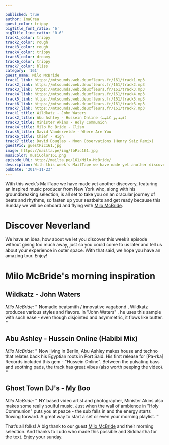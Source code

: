 ```yaml
---

published: true
author: ImaCrea
guest_color: trippy
bigTitle_font_ratio: '6'
bigTitle_line_ratio: '0.6'
track1_color: trippy
track2_color: rough
track3_color: rough
track4_color: trippy
track5_color: dreamy
track6_color: trippy
track7_color: bliss
category: '161'
guest_name: Milo McBride
track1_link: https://mtsounds.web.deuxfleurs.fr/161/track1.mp3
track2_link: https://mtsounds.web.deuxfleurs.fr/161/track2.mp3
track3_link: https://mtsounds.web.deuxfleurs.fr/161/track3.mp3
track4_link: https://mtsounds.web.deuxfleurs.fr/161/track4.mp3
track5_link: https://mtsounds.web.deuxfleurs.fr/161/track5.mp3
track6_link: https://mtsounds.web.deuxfleurs.fr/161/track6.mp3
track7_link: https://mtsounds.web.deuxfleurs.fr/161/track7.mp3
track1_title: Wildkatz - John Waters
track2_title: Abu Ashley - Hussein Online (فيديو كليب)
track3_title: Minister Akins - Holy Communion
track4_title: Milo Mc Bride - Clism
track5_title: David Vandervelde - Where Are You
track6_title: Chief - High
track7_title: David Douglas - Moon Observations (Henry Saiz Remix)
guestPic: guestPic161.jpg
image: https://mailta.pe/img/fbPic161.jpg
musiColor: musiColor161.png
episode_URL: http://mailta.pe/161/Milo-McBride/
description: With this week’s MailTape we have made yet another discovery, featuring an inspired music producer from New York who, along with his groundbreaking selection, is all set to take you on an oracular journey of beats and rhythms, so fasten up your seatbelts and get ready because this Sunday we will be onboard and flying with Milo McBride.
pubDate: '2014-11-23'
---
```


With this week’s MailTape we have made yet another discovery, featuring an inspired music producer from New York who, along with his groundbreaking selection, is all set to take you on an oracular journey of beats and rhythms, so fasten up your seatbelts and get ready because this Sunday we will be onboard and flying with [Milo McBride](https://soundcloud.com/milomcbride "Milo's SoundCloud").   

# Discover Neverland

We have an idea, how about we let you discover this week’s episode without giving too much away, just so you could come to us later and tell us about your experience in outer space. With that said, we hope you have an amazing tour. Enjoy!

# Milo McBride's morning inspiration
 
## Wildkatz - John Waters 
_Milo McBride:_ **"** Nomadic beatsmith / innovative vagabond , Wildkatz produces various styles and flavors. In "John Waters" , he uses this sample with such ease - even though disjointed and asymmetric, it flows like butter.  **"** 
 
## Abu Ashley - Hussein Online (Habibi Mix)
_Milo McBride:_ **"** Now living in Berlin, Abu Ashley makes house and techno that relates back his Egyptian roots in Port Said. His first release for [Pa-rka] Records included this gem - "Hussein Online". Between the pulsating bass and soothing pads, the track has great vibes (also worth peeping the video). **"** 
 
## Ghost Town DJ's - My Boo
_Milo McBride:_ **"** NY based video artist and photographer, Minister Akins also makes some really soulful music. Just when the wall of ambience in "Holy Communion" puts you at peace - the sub falls in and the energy starts flowing forward. A great way to start a set or even your morning playlist. **"**  
 

That’s all folks! A big thank to our guest [Milo McBride](https://soundcloud.com/milomcbride "Milo's Soundcloud") and their morning selection. And thanks to Ludo who made this possible and Siddhartha for the text.
Enjoy your sunday.
